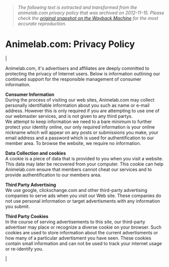 > *The following text is extracted and transformed from the animelab.com privacy policy that was archived on 2012-11-15. Please check the [original snapshot on the Wayback Machine](https://web.archive.org/web/20121115133506id_/http%3A//www.animelab.com/anime.manga/s/about/policy/privacy) for the most accurate reproduction.*

# Animelab.com: Privacy Policy

| 

Animelab.com, it's advertisers and affiliates are deeply committed to protecting the privacy of Internet users. Below is information outlining our continued support for the responsible management of consumer information.

**Consumer Information**  
During the process of visiting our web sites, Animelab.com may collect personally identifiable information about you such as name or e-mail address. However this is only required if you are attempting to use one of our webmaster services, and is not given to any third partys.  
We attempt to keep information we need to a bare minimum to further protect your identity online, our only required information is your online nickname which will appear on any posts or submissions you make, your email address and a password which is used for authentification to our member area. To browse the website, we require no information.

**Data Collection and cookies**  
A cookie is a piece of data that is provided to you when you visit a website. This data may later be recovered from your computer. This cookie can help Animelab.com ensure that members cannot cheat our services and to provide authentification to our members area. 

**Third Party Advertising**  
We use google, clickxchange.com and other third-party advertising companies to serve ads when you visit our Web site. These companies do not use personal information or target advertisments with any information you submit.

**Third Party Cookies**  
In the course of serving advertisements to this site, our third-party advertiser may place or recognize a diverse cookie on your browser. Such cookies are used to store information about the current advertisments or how many of a particular advertisment you have seen. These cookies contain small information and can not be used to track your internet usage or re-identify you.

|    

